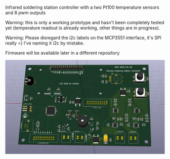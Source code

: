 Infrared soldering station controller with a two Pt100 temperature sensors and 8 pwm outputs

Warning: this is only a working prototype and hasn't been completely tested yet (temperature readout is already working, other things are in progress).

Warning: Please disregard the i2c labels on the MCP3551 interface, it's SPI really =) I've naming it i2c by mistake.


Firmware will be available later in a different repository


![alt text](https://github.com/electrodyssey/irss/blob/master/plot/irss-pcb-preview.png?raw=true "irss")

